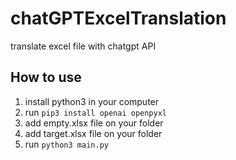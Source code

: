 # chatGPTExcelTranslation
translate excel file with chatgpt API 


## How to use
1. install python3 in your computer
2. run `pip3 install openai openpyxl`
3. add empty.xlsx file on your folder
4. add target.xlsx file on your folder
5. run `python3 main.py`
